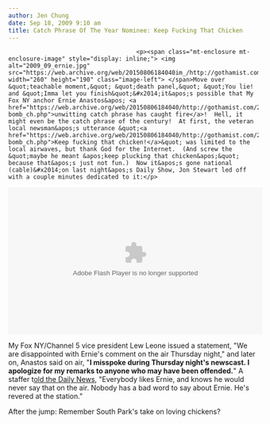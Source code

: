 ```yaml
---
author: Jen Chung
date: Sep 18, 2009 9:10 am
title: Catch Phrase Of The Year Nominee: Keep Fucking That Chicken
---
```


	
										<p><span class="mt-enclosure mt-enclosure-image" style="display: inline;"> <img alt="2009_09_ernie.jpg" src="https://web.archive.org/web/20150806184040im_/http://gothamist.com/attachments/jen/2009_09_ernie.jpg" width="260" height="190" class="image-left"> </span>Move over &quot;teachable moment,&quot; &quot;death panel,&quot; &quot;You lie! and &quot;Imma let you finish&quot;&#x2014;it&apos;s possible that My Fox NY anchor Ernie Anastos&apos; <a href="https://web.archive.org/web/20150806184040/http://gothamist.com/2009/09/17/video_ernie_anastos_drops_f-bomb_ch.php">unwitting catch phrase has caught fire</a>!  Hell, it might even be the catch phrase of the century!  At first, the veteran local newsman&apos;s utterance &quot;<a href="https://web.archive.org/web/20150806184040/http://gothamist.com/2009/09/17/video_ernie_anastos_drops_f-bomb_ch.php">Keep fucking that chicken!</a>&quot; was limited to the local airwaves, but thank God for the Internet.  (And screw the &quot;maybe he meant &apos;keep plucking that chicken&apos;&quot; because that&apos;s just not fun.)  Now it&apos;s gone national (cable)&#x2014;on last night&apos;s Daily Show, Jon Stewart led off with a couple minutes dedicated to it:</p>

<center><object width="512" height="296"><param name="movie" value="http://www.hulu.com/embed/FN1DZRkQigjjw98EaR4QJg/66/229"><param name="allowFullScreen" value="true"><embed src="https://web.archive.org/web/20150806184040oe_/http://www.hulu.com/embed/FN1DZRkQigjjw98EaR4QJg/66/229" type="application/x-shockwave-flash" allowfullscreen="true" width="512" height="296"></object></center>

<p>My Fox NY/Channel 5 vice president Lew Leone issued a statement, &quot;We are disappointed with Ernie&apos;s comment on the air Thursday night,&quot; and later on, Anastos said on air, &quot;<strong>I misspoke during Thursday night&apos;s newscast. I apologize for my remarks to anyone who may have been offended.</strong>&quot;  A staffer t<a href="https://web.archive.org/web/20150806184040/http://www.nydailynews.com/entertainment/tv/2009/09/17/2009-09-17_ernie_anastos_.html">old the Daily News</a>, &quot;Everybody likes Ernie, and knows he would never say that on the air. Nobody has a bad word to say about Ernie. He&apos;s revered at the station.&quot;</p>

<p>After the jump: Remember South Park&apos;s take on loving chickens?</p>					
										
									
				